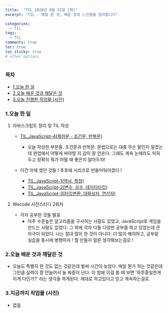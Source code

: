 ```yaml
---
title:  "TIL_2020년 9월 22일 (화)"
excerpt: "TIL - 매일 한 것, 배운 것과 느낀점을 정리합니다"

categories:
  - TIL
tags:
  - TIL
comments: true
toc: true
toc_sticky: true
# other options
---
```



<h3>목차</h3>

- [1.오늘 한 일](#1오늘-한-일)
- [2.오늘 배운 것과 깨달은 것](#2오늘-배운-것과-깨달은-것)
- [3.오늘 진행한 작업물 (사진)](#3오늘-진행한-작업물-사진)
  

### 1.오늘 한 일
    
1. 자바스크립트 정리 및 TIL 작성
    - [TIL_JavaScript-4(제어문 - 조건문, 반복문)](https://hocheoljang.github.io/til/javascript/TIL-JavaScript-4/)
        - 오늘 작성한 부분들. 조건문과 반복문. 문법으로는 대충 무슨 말인지 알겠는데
        현업에서 어떻게 써야할 지 감이 잘 안온다. 그래도 계속 눈에라도 익혀두고 정확히 뭐가 어떨 때 좋은지 알아두자!
    
    - 이건 어제 썼던 것들 ! 추후애 시리즈로 만들어둬야겠다 !
        - [TIL_JavaScript-1(역사, 특징)](https://hocheoljang.github.io/til/javascript/TIL-JavaScript-1/)
        - [TIL_JavaScript-2(변수, 상수, 데이터타입)](https://hocheoljang.github.io/til/javascript/TIL-JavaScript-2/)
        - [TIL_JavaScript-3(타입변환, 대화상자, 연산자)](https://hocheoljang.github.io/til/javascript/TIL-JavaScript-3/)
            
2. Wecode 사전스터디 2회차
    - 각자 공부한 것들 발표
        - 아주 수준높은 알고리즘을 구사하는 사람도 있었고, JavaScript로 게임을 만드는 사람도 있었다.
        그 외에 각자 다들 다양한 공부를 하고 있었는데 큰 자극이 되었다. 나는 절대 많이 한 것이 아니다.
        더 많이 해야하고, 공부랑 실습을 동시에 병행하자 ! 뭘 만들지 얼른 생각해보는걸로 !

### 2.오늘 배운 것과 깨달은 것

- 오늘도 특별히 한 것도 없는 것같은데 벌써 시간이 늦었다.
매일 뭔가 하는 것같은데 그만큼 실력이 잘 안늘어서 늘 짜증이 난다.
이 밤에 이걸 쓸 때 보면 '하루종일한게 이게 다인가?' 라는 생각을 하게된다.
제대로 하고있다고 믿고 계속하는걸로.

### 3.지금까지 작업물 (사진)

- 없음


>